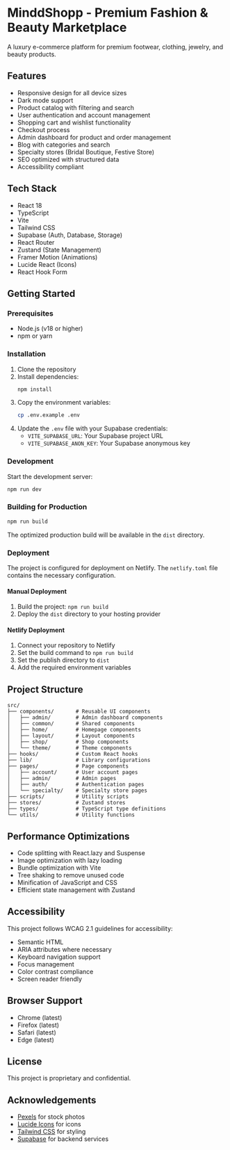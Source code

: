 # MinddShopp - Premium Fashion & Beauty Marketplace

A luxury e-commerce platform for premium footwear, clothing, jewelry, and beauty products.

## Features

- Responsive design for all device sizes
- Dark mode support
- Product catalog with filtering and search
- User authentication and account management
- Shopping cart and wishlist functionality
- Checkout process
- Admin dashboard for product and order management
- Blog with categories and search
- Specialty stores (Bridal Boutique, Festive Store)
- SEO optimized with structured data
- Accessibility compliant

## Tech Stack

- React 18
- TypeScript
- Vite
- Tailwind CSS
- Supabase (Auth, Database, Storage)
- React Router
- Zustand (State Management)
- Framer Motion (Animations)
- Lucide React (Icons)
- React Hook Form

## Getting Started

### Prerequisites

- Node.js (v18 or higher)
- npm or yarn

### Installation

1. Clone the repository
2. Install dependencies:
   ```bash
   npm install
   ```
3. Copy the environment variables:
   ```bash
   cp .env.example .env
   ```
4. Update the `.env` file with your Supabase credentials:
   - `VITE_SUPABASE_URL`: Your Supabase project URL
   - `VITE_SUPABASE_ANON_KEY`: Your Supabase anonymous key

### Development

Start the development server:

```bash
npm run dev
```

### Building for Production

```bash
npm run build
```

The optimized production build will be available in the `dist` directory.

### Deployment

The project is configured for deployment on Netlify. The `netlify.toml` file contains the necessary configuration.

#### Manual Deployment

1. Build the project: `npm run build`
2. Deploy the `dist` directory to your hosting provider

#### Netlify Deployment

1. Connect your repository to Netlify
2. Set the build command to `npm run build`
3. Set the publish directory to `dist`
4. Add the required environment variables

## Project Structure

```
src/
├── components/       # Reusable UI components
│   ├── admin/        # Admin dashboard components
│   ├── common/       # Shared components
│   ├── home/         # Homepage components
│   ├── layout/       # Layout components
│   ├── shop/         # Shop components
│   └── theme/        # Theme components
├── hooks/            # Custom React hooks
├── lib/              # Library configurations
├── pages/            # Page components
│   ├── account/      # User account pages
│   ├── admin/        # Admin pages
│   ├── auth/         # Authentication pages
│   └── specialty/    # Specialty store pages
├── scripts/          # Utility scripts
├── stores/           # Zustand stores
├── types/            # TypeScript type definitions
└── utils/            # Utility functions
```

## Performance Optimizations

- Code splitting with React.lazy and Suspense
- Image optimization with lazy loading
- Bundle optimization with Vite
- Tree shaking to remove unused code
- Minification of JavaScript and CSS
- Efficient state management with Zustand

## Accessibility

This project follows WCAG 2.1 guidelines for accessibility:

- Semantic HTML
- ARIA attributes where necessary
- Keyboard navigation support
- Focus management
- Color contrast compliance
- Screen reader friendly

## Browser Support

- Chrome (latest)
- Firefox (latest)
- Safari (latest)
- Edge (latest)

## License

This project is proprietary and confidential.

## Acknowledgements

- [Pexels](https://www.pexels.com/) for stock photos
- [Lucide Icons](https://lucide.dev/) for icons
- [Tailwind CSS](https://tailwindcss.com/) for styling
- [Supabase](https://supabase.io/) for backend services